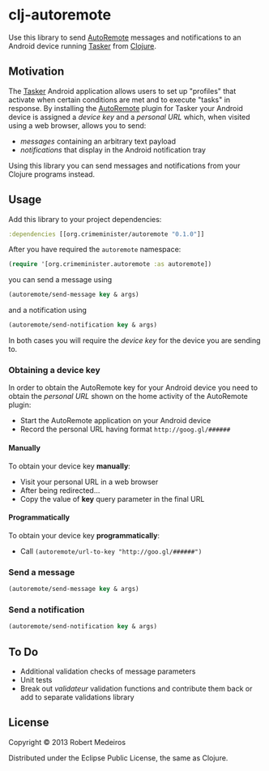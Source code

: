 # clj-autoremote

Use this library to send [AutoRemote](http://joaoapps.com/autoremote/)
messages and notifications to an Android device running
[Tasker](http://tasker.dinglisch.net/) from
[Clojure](http://clojure.org).

## Motivation

The [Tasker](http://tasker.dinglisch.net/) Android application allows users to set up "profiles" that activate when certain conditions are met and to execute "tasks" in response. By installing the [AutoRemote](http://joaoapps.com/autoremote/) plugin for Tasker your Android device is assigned a *device key* and a *personal URL* which, when visited using a web browser, allows you to send:

* *messages* containing an arbitrary text payload
* *notifications* that display in the Android notification tray

Using this library you can send messages and notifications from your Clojure programs instead.

## Usage

Add this library to your project dependencies:

```clojure
:dependencies [[org.crimeminister/autoremote "0.1.0"]]
```

After you have required the `autoremote` namespace:

```clojure
(require '[org.crimeminister.autoremote :as autoremote])
```

you can send a message using

```clojure
(autoremote/send-message key & args)
```

and a notification using

```clojure
(autoremote/send-notification key & args)
```

In both cases you will require the *device key* for the device you are sending to.

### Obtaining a device key

In order to obtain the AutoRemote key for your Android device you need to obtain the *personal URL* shown on the home activity of the AutoRemote plugin:

* Start the AutoRemote application on your Android device
* Record the personal URL having format `http://goog.gl/######`

#### Manually

To obtain your device key **manually**:

* Visit your personal URL in a web browser
* After being redirected…
* Copy the value of **key** query parameter in the final URL

#### Programmatically

To obtain your device key **programmatically**:

* Call `(autoremote/url-to-key "http://goo.gl/######")`

### Send a message

```clojure
(autoremote/send-message key & args)
```

### Send a notification

```clojure
(autoremote/send-notification key & args)
```

## To Do

* Additional validation checks of message parameters
* Unit tests
* Break out *validateur* validation functions and contribute them back or add to separate validations library

## License

Copyright © 2013 Robert Medeiros

Distributed under the Eclipse Public License, the same as Clojure.
